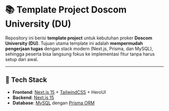 
# 📚 Template Project Doscom University (DU)

Repository ini berisi **template project** untuk kebutuhan proker **Doscom University (DU)**.
Tujuan utama template ini adalah **mempermudah pengerjaan tugas** dengan stack modern (Next.js,  Prisma, dan MySQL), sehingga peserta bisa langsung fokus ke implementasi fitur tanpa harus setup dari awal.

---

## 🚀 Tech Stack

- **Frontend**: [Next.js 15](https://nextjs.org/) + [TailwindCSS](https://tailwindcss.com/) + HeroUI
- **Backend**: [Next.js 15](https://nextjs.org/)
- **Database**: [MySQL](https://www.mysql.com/) dengan [Prisma ORM](https://www.prisma.io/)
